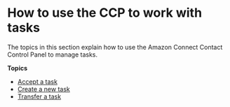 # How to use the CCP to work with tasks<a name="use-tasks"></a>

The topics in this section explain how to use the Amazon Connect Contact Control Panel to manage tasks\.

**Topics**
+ [Accept a task](accept-task.md)
+ [Create a new task](create-task.md)
+ [Transfer a task](transfer-task.md)